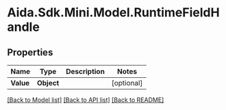 # Aida.Sdk.Mini.Model.RuntimeFieldHandle

## Properties

Name | Type | Description | Notes
------------ | ------------- | ------------- | -------------
**Value** | **Object** |  | [optional] 

[[Back to Model list]](../README.md#documentation-for-models) [[Back to API list]](../README.md#documentation-for-api-endpoints) [[Back to README]](../README.md)

